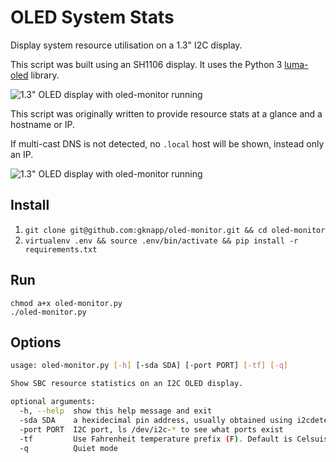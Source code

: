 # OLED System Stats

Display system resource utilisation on a 1.3" I2C display.

This script was built using an SH1106 display. It uses the Python 3 
[luma-oled](https://github.com/rm-hull/luma.oled) library.

![1.3" OLED display with oled-monitor running](https://imgur.com/5frUtRU.jpg)

This script was originally written to provide resource stats at a glance and a hostname or IP.

If multi-cast DNS is not detected, no `.local` host will be shown, instead only an IP.

![1.3" OLED display with oled-monitor running](https://imgur.com/BATsBDw.jpg)

## Install

1) `git clone git@github.com:gknapp/oled-monitor.git && cd oled-monitor`
2) `virtualenv .env && source .env/bin/activate && pip install -r requirements.txt`

## Run

`chmod a+x oled-monitor.py`  
`./oled-monitor.py`

## Options

```bash
usage: oled-monitor.py [-h] [-sda SDA] [-port PORT] [-tf] [-q]

Show SBC resource statistics on an I2C OLED display.

optional arguments:
  -h, --help  show this help message and exit
  -sda SDA    a hexidecimal pin address, usually obtained using i2cdetect
  -port PORT  I2C port, ls /dev/i2c-* to see what ports exist
  -tf         Use Fahrenheit temperature prefix (F). Default is Celsuis (C)
  -q          Quiet mode
```